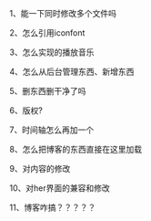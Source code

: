 1、能一下同时修改多个文件吗

2、怎么引用iconfont

3、怎么实现的播放音乐

4、怎么从后台管理东西、新增东西

5、删东西删干净了吗

6、版权?

7、时间轴怎么再加一个

8、怎么把博客的东西直接在这里加载

9、对内容的修改

10、对her界面的兼容和修改

11、博客咋搞？？？？？
